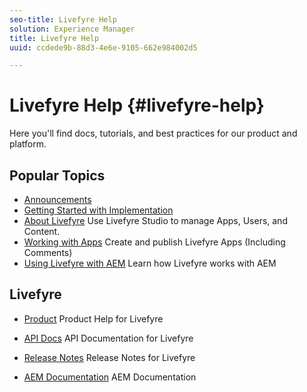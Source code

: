 ```yaml
---
seo-title: Livefyre Help
solution: Experience Manager
title: Livefyre Help
uuid: ccdede9b-88d3-4e6e-9105-662e984002d5

---
```


# Livefyre Help {#livefyre-help}

Here you'll find docs, tutorials, and best practices for our product and platform.

## Popular Topics

* [Announcements](c-anouncements.md#c_anouncements)
* [Getting Started with Implementation](/help/implementation/c-getting-started)
* [About Livefyre](c-product.md#c_product)
  Use Livefyre Studio to manage Apps, Users, and Content.  
* [Working with Apps](c-about-apps/c-about-apps.md#c_about_apps)
  Create and publish Livefyre Apps (Including Comments)
* [Using Livefyre with AEM](https://helpx.adobe.com/experience-manager/6-3/sites/administering/using/livefyre.html)
  Learn how Livefyre works with AEM

## Livefyre

* [Product](c-product.md#c_product)
  Product Help for Livefyre
    
* [API Docs](https://api.livefyre.com)
  API Documentation for Livefyre
    
* [Release Notes](c-rn/c-rn.md#c_rn)
  Release Notes for Livefyre
    
* [AEM Documentation](https://docs.adobe.com/content/docs/en/aem/6-3.html)
  AEM Documentation
